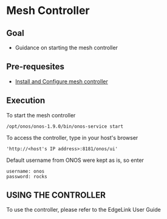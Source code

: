# Mesh Controller

## Goal
- Guidance on starting the mesh controller

## Pre-requesites
- [Install and Configure mesh controller](onos_install.md)

## Execution

To start the mesh controller
```
/opt/onos/onos-1.9.0/bin/onos-service start
```

To access the controller, type in your host's browser
```
'http://<host's IP address>:8181/onos/ui'
```

Default username from ONOS were kept as is, so enter
```
username: onos
password: rocks
```

## USING THE CONTROLLER
To use the controller, please refer to the EdgeLink User Guide



